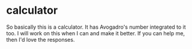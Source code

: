 # calculator
So basically this is a calculator. It has Avogadro's number integrated to it too.
I will work on this when I can and make it better. If you can help me, then I'd love the responses.
